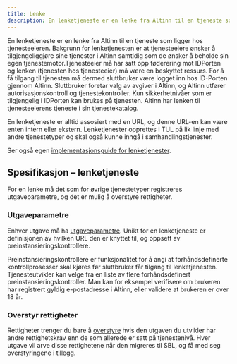 ```yaml
---
title: Lenke
description: En lenketjeneste er en lenke fra Altinn til en tjeneste som ligger hos tjenesteeieren.
---
```



En lenketjeneste er en lenke fra Altinn til en tjeneste som ligger hos tjenesteeieren. Bakgrunn for lenketjenesten er at tjenesteeiere
ønsker å tilgjengeliggjøre sine tjenester i Altinn samtidig som de ønsker å beholde sin egen tjenestemotor.Tjenesteeier må har satt opp
føderering mot IDPorten og lenken (tjenesten hos tjenesteeier) må være en beskyttet ressurs. For å få tilgang til tjenesten må dermed
sluttbruker være logget inn hos ID-Porten gjennom Altinn. Sluttbruker foretar valg av avgiver i Altinn, og Altinn utfører
autorisasjonskontroll og tjenestekontroller. Kun sikkerhetnivåer som er tilgjengelig i IDPorten kan brukes på tjenesten. Altinn har lenken
til tjenesteeierens tjeneste i sin tjenestekatalog.

En lenketjeneste er alltid assosiert med en URL, og denne URL-en kan være enten intern eller ekstern. Lenketjenester opprettes i TUL på lik
linje med andre tjenestetyper og skal også kunne inngå i samhandlingstjenester.

Ser også egen [implementasjonsguide for lenketjenester](../../../lenketjenester/).

## Spesifikasjon – lenketjeneste

For en lenke må det som for øvrige tjenestetyper registreres utgaveparametre, og det er mulig å overstyre rettigheter.

### Utgaveparametre

Enhver utgave må ha [utgaveparametre](../felles-funksjonalitet/#utgaveparametere). Unikt for en lenketjeneste er definisjonen
av hvilken URL den er knyttet til, og oppsett av preinstansieringskontrollere.

Preinstansieringskontrollere er funksjonalitet for å angi at forhåndsdefinerte kontrollprosesser skal kjøres før sluttbruker får tilgang til
lenketjenesten. Tjenesteutvikler kan velge fra en liste av flere forhåndsdefinert preinstansieringskontroller. Man kan for eksempel
verifisere om brukeren har registrert gyldig e-postadresse i Altinn, eller validere at brukeren er over 18 år.

### Overstyr rettigheter

Rettigheter trenger du bare å [overstyre](../felles-funksjonalitet/#overstyr-rettigheter) hvis den utgaven du utvikler har andre rettighetskrav enn de som allerede er satt på tjenestenivå.
Hver utgave vil arve disse rettighetene når den migreres til SBL, og få med seg overstyringene i tillegg.